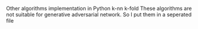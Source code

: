 Other algorithms implementation in Python
k-nn
k-fold
These algorithms are not suitable for generative adversarial network.
So I put them in a seperated file
